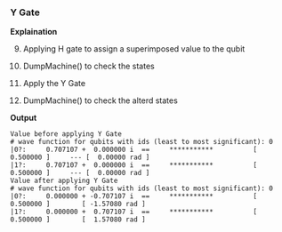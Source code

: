 ### Y Gate

**Explaination**

9. Applying H gate to assign a superimposed value to the qubit

11. DumpMachine() to check the states

1. Apply the Y Gate

12. DumpMachine() to check the alterd states

**Output**
````
Value before applying Y Gate
# wave function for qubits with ids (least to most significant): 0
|0?:     0.707107 +  0.000000 i  ==     ***********          [ 0.500000 ]     --- [  0.00000 rad ]
|1?:     0.707107 +  0.000000 i  ==     ***********          [ 0.500000 ]     --- [  0.00000 rad ]
Value after applying Y Gate
# wave function for qubits with ids (least to most significant): 0
|0?:     0.000000 + -0.707107 i  ==     ***********          [ 0.500000 ]        [ -1.57080 rad ]
|1?:     0.000000 +  0.707107 i  ==     ***********          [ 0.500000 ]        [  1.57080 rad ]
````